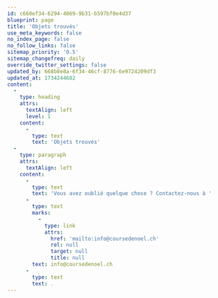 ```yaml
---
id: c660ef34-6294-4069-9b31-b597bf0e4d37
blueprint: page
title: 'Objets trouvés'
use_meta_keywords: false
no_index_page: false
no_follow_links: false
sitemap_priority: '0.5'
sitemap_changefreq: daily
override_twitter_settings: false
updated_by: 668b8e8a-6f34-46cf-8776-6e9724209df3
updated_at: 1734244682
content:
  -
    type: heading
    attrs:
      textAlign: left
      level: 1
    content:
      -
        type: text
        text: 'Objets trouvés'
  -
    type: paragraph
    attrs:
      textAlign: left
    content:
      -
        type: text
        text: 'Vous avez oublié quelque chose ? Contactez-nous à '
      -
        type: text
        marks:
          -
            type: link
            attrs:
              href: 'mailto:info@coursedenoel.ch'
              rel: null
              target: null
              title: null
        text: info@coursedenoel.ch
      -
        type: text
        text: .
---
```

